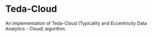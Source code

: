 # Teda-Cloud
An implementation of Teda-Cloud (Typicality and Eccentricity Data Analytics - Cloud) algorithm.
